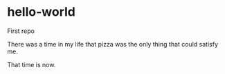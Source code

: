 # hello-world
First repo

There was a time in my life that pizza was the only thing that could satisfy me.

That time is now.

